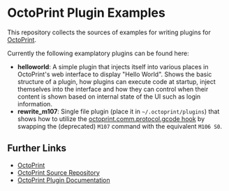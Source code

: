 OctoPrint Plugin Examples
=========================

This repository collects the sources of examples for writing plugins for [OctoPrint](http://octoprint.org).

Currently the following examplatory plugins can be found here:

  * **helloworld**: A simple plugin that injects itself into various places in OctoPrint's web interface to display
    "Hello World". Shows the basic structure of a plugin, how plugins can execute code at startup, inject themselves into
    the interface and how they can control when their content is shown based on internal state of the UI such as login
    information.
  * **rewrite_m107**: Single file plugin (place it in ``~/.octoprint/plugins``) that shows how to utilize the
    [octoprint.comm.protocol.gcode hook](http://docs.octoprint.org/en/devel/plugins/hooks.html#octoprint-comm-protocol-gcode)
    by swapping the (deprecated) ``M107`` command with the equivalent ``M106 S0``.

Further Links
-------------

  * [OctoPrint](http://octoprint.org)
  * [OctoPrint Source Repository](http://github.com/foosel/OctoPrint)
  * [OctoPrint Plugin Documentation](http://docs.octoprint.org/en/devel/plugins/index.html)